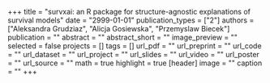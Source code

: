 +++
title = "survxai: an R package for structure-agnostic explanations of survival models"
date = "2999-01-01"
publication_types = ["2"]
authors = ["Aleksandra Grudziaz", "Alicja Gosiewska", "Przemyslaw Biecek"]
publication = ""
abstract = ""
abstract_short = ""
image_preview = ""
selected = false
projects = []
tags = []
url_pdf = ""
url_preprint = ""
url_code = ""
url_dataset = ""
url_project = ""
url_slides = ""
url_video = ""
url_poster = ""
url_source = ""
math = true
highlight = true
[header]
image = ""
caption = ""
+++
